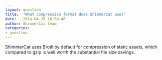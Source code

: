```yaml
---
layout: question
title:  "What compression format does ShimmerCat use?"
date:   2014-04-25 16:54:46
author: ShimmerCat team
categories:
- question
---
```

ShimmerCat uses Brotli by default for compression of static assets, which compared to gzip is well worth the substantial file size savings.

